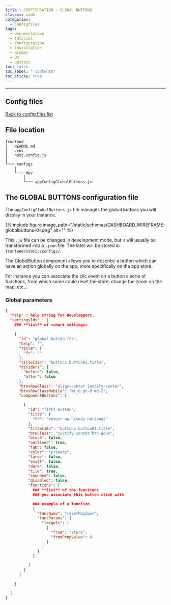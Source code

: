 ```yaml
---
title : CONFIGURATION - GLOBAL BUTTONS
classes: wide
categories:
  - configfiles
tags:
  - documentation
  - tutorial
  - configuration
  - installation
  - global
  - UX
  - buttons
toc: false
toc_label: " contents"
toc_sticky: true
---
```


--------

## Config files

[Back to config files list]({{site.baseurl}}/configuration/config-configs)

## File location

```shell
frontend
│   README.md
│   .env
│   nuxt.config.js
│
└─── configs
    │
    └─── dev
        │
        └─── appConfigGlobalButtons.js

```

## The GLOBAL BUTTONS configuration file

The `appConfigGlobalButtons.js` file manages the global buttons you will display in your instance.

{% include figure image_path="/static/schemas/DASHBOARD_WIREFRAME-globalbuttons-01.png" alt="" %}

This `.js` file can be changed in development mode, but it will usually be transformed into a `.json` file. The later will be stored in `frontend/static/configs/`.

The GlobalButton component allows you to describe a button which can have an action globally on the app, more specifically on the app store.

For instance you can associate the clic event on a button a serie of functions, from which some could reset the store, change the zoom on the map, etc...

### Global parameters

```json
{
  "help" : help string for developpers,
  "settingsIds" : [
    ### **list** of <chart settings>

    {
      "id": "global-button-fds",
      "help": "",
      "title": {
        "fr": ""
      },
      "titleI18n": "buttons.button01.title",
      "dividers": {
        "before": false,
        "after": false
      },
      "btnsRowClass": "align-center justify-center",
      "btnsRowClassMobile": "mt-0 pt-0 mb-2",
      "componentButtons": [

        {
          "id": "first-button",
          "title": {
            "fr": "retour au niveau national"
          },
          "titleI18n": "buttons.button01.title",
          "btnClass": "justify-center btn-gouv",
          "block": false,
          "outlined": true,
          "fab": false,
          "color": "primary",
          "large": false,
          "small": false,
          "dark": false,
          "tile": true,
          "rounded": false,
          "disabled": false,
          "functions": [
            ### **list** of the functions 
            ### you associate this button click with

            ### example of a function
            {
              "funcName": "resetMapZoom",
              "funcParams": {
                "targets": [
                  {
                    "from": "store",
                    "fromPropValue": 8
                  }
                ]
              }
            },

          ]
        }
      ]

    }

  ]
}

```

